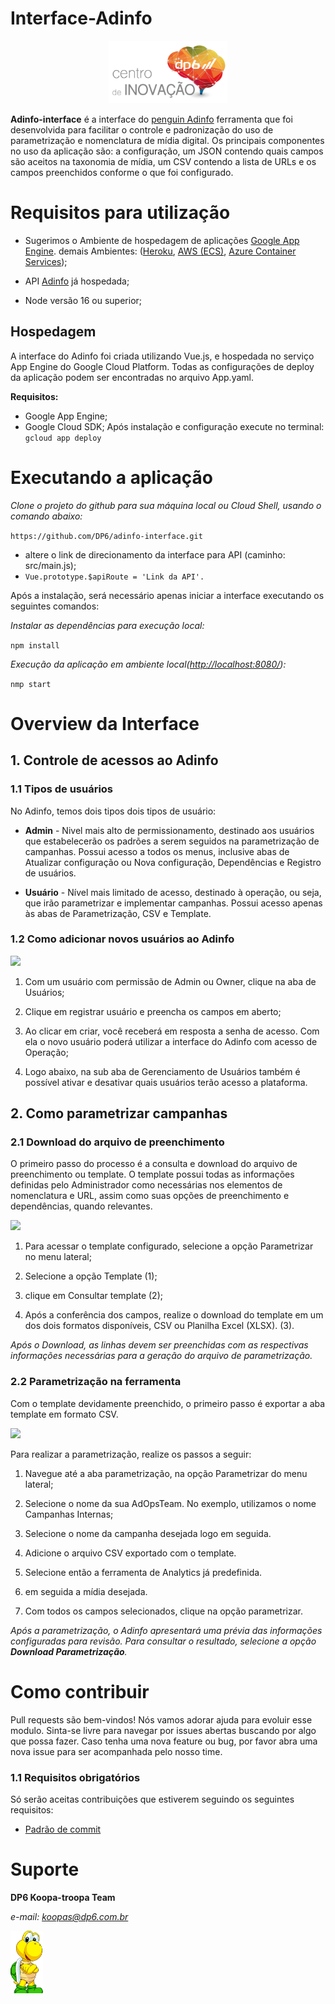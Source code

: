 # Interface-Adinfo

<div  align="center">  <img  src="https://raw.githubusercontent.com/DP6/templates-centro-de-inovacoes/main/public/images/centro_de_inovacao_dp6.png"  height="100px"  />  </div>

**Adinfo-interface** é a interface do [penguin Adinfo](https://github.com/DP6/penguin-adinfo) ferramenta que foi desenvolvida para facilitar o controle e padronização do uso de parametrização e nomenclatura de mídia digital. Os principais componentes no uso da aplicação são: a configuração, um JSON contendo quais campos são aceitos na taxonomia de mídia, um CSV contendo a lista de URLs e os campos preenchidos conforme o que foi configurado.
# Requisitos para utilização

- Sugerimos o Ambiente de hospedagem de aplicações [Google App Engine](https://cloud.google.com/appengine?utm_source=google&utm_medium=cpc&utm_campaign=latam-BR-all-pt-dr-SKWS-all-all-trial-e-dr-1011454-LUAC0008679&utm_content=text-ad-none-any-DEV_c-CRE_429626774325-ADGP_Hybrid%20%7C%20SKWS%20-%20EXA%20%7C%20Txt%20~%20Compute_App-Engine-KWID_43700040369789872-kwd-359982465286&utm_term=KW_app%20engine-ST_App%20Engine&gclid=Cj0KCQjw3eeXBhD7ARIsAHjssr_cyDm7Ya38V6I8-BcE6voMScPtjvVzlNVGBA6ojNy62oGmesxhBmIaAjHpEALw_wcB&gclsrc=aw.ds). demais Ambientes: ([Heroku](https://www.heroku.com/), [AWS (ECS)](https://aws.amazon.com/pt/free/?all-free-tier.sort-by=item.additionalFields.SortRank&all-free-tier.sort-order=asc&awsf.Free%20Tier%20Types=*all&awsf.Free%20Tier%20Categories=categories#compute&trk=b6664494-006e-43c0-8c10-90b5933786ac&sc_channel=ps&sc_campaign=acquisition&sc_medium=ACQ-P%7CPS-GO%7CNon-Brand%7CDesktop%7CSU%7CCompute%7CSolution%7CBR%7CPT%7CText&s_kwcid=AL!4422!3!589951437530!p!!g!!servi%C3%A7o%20de%20hospedagem&ef_id=Cj0KCQjw3eeXBhD7ARIsAHjssr9WRQ-E-HQzwFNMMxch0__BsklfRKjyQe45XxILOpWR5Kvpr5nLpR8aAkuwEALw_wcB:G:s&s_kwcid=AL!4422!3!589951437530!p!!g!!servi%C3%A7o%20de%20hospedagem), [Azure Container Services](https://azure.microsoft.com/pt-br/products/category/containers/));

- API [Adinfo](https://github.com/DP6/penguin-adinfo#instala%C3%A7%C3%A3o) já hospedada;

- Node versão 16 ou superior;

## Hospedagem

A interface do Adinfo foi criada utilizando Vue.js, e hospedada no serviço App Engine do Google Cloud Platform. Todas as configurações de deploy da aplicação podem ser encontradas no arquivo App.yaml.

**Requisitos:**

- Google App Engine;
- Google Cloud SDK;
Após instalação e configuração execute no terminal:
``gcloud app deploy``

# Executando a aplicação

*Clone o projeto do github para sua máquina local ou Cloud Shell, usando o comando abaixo:*

``https://github.com/DP6/adinfo-interface.git``

- altere o link de direcionamento da interface para API (caminho:  src/main.js);
- ``Vue.prototype.$apiRoute = 'Link da API'.``
  
Após a instalação, será necessário apenas iniciar a interface executando os seguintes comandos:

*Instalar as dependências para execução local:*

``npm install``

*Execução da aplicação em ambiente local(<http://localhost:8080/>):*

``nmp start``

# Overview da Interface

## 1. Controle de acessos ao Adinfo

### **1.1 Tipos de usuários**

No Adinfo, temos dois tipos dois tipos de usuário:

- **Admin** - Nivel mais alto de permissionamento, destinado aos usuários que estabelecerão os padrões a serem seguidos na parametrização de campanhas. Possui acesso a todos os menus, inclusive abas de Atualizar configuração ou Nova configuração, Dependências e Registro de usuários.

- **Usuário** - Nível mais limitado de acesso, destinado à operação, ou seja, que irão parametrizar e implementar campanhas. Possui acesso apenas às abas de Parametrização, CSV e Template.

### 1.2 Como adicionar novos usuários ao Adinfo

![](https://lh4.googleusercontent.com/d5WKB29ZulGuVLJ4K4jixKZltp9bvFqT8WwYLvcBLDFvpxkhDnh4cif3n3YnOVEfMOf2DzeXwjYOPLvT4HDy3qM3pKq4gK78VN2Qhy8_Yydcq0fe2PiKGOfWhiVP_za0IiuLMtlZOcKpqCKfjybljSc)

1. Com um usuário com permissão de Admin ou Owner, clique na aba de Usuários;

2. Clique em registrar usuário e preencha os campos em aberto;

3. Ao clicar em criar, você receberá em resposta a senha de acesso. Com ela o novo usuário poderá utilizar a interface do Adinfo com acesso de Operação;

4. Logo abaixo, na sub aba de Gerenciamento de Usuários também é possível ativar e desativar quais usuários terão acesso a plataforma.

## 2. Como parametrizar campanhas

### 2.1 **Download do arquivo de preenchimento**

O primeiro passo do processo é a consulta e download do arquivo de preenchimento ou template. O template possui todas as informações definidas pelo Administrador como necessárias nos elementos de nomenclatura e URL, assim como suas opções de preenchimento e dependências, quando relevantes.

![](https://lh4.googleusercontent.com/63IHzxnijB35AAeFEVIf_IIy-JWaod0WR9C8ra7klCww9Vw1SuOEKok50yJxDNo-Siki8lTpSrKIXWSlTjwe77avvap1nL-rCUze9iu4NxKAZaJdpp19-tcVHsZfivh9vO0nACfvDJNlJWPoSWG-nGs)

1. Para acessar o template configurado, selecione a opção Parametrizar no menu lateral;

2. Selecione a opção Template (1);

3. clique em Consultar template (2);

4. Após a conferência dos campos, realize o download do template em um dos dois formatos disponíveis, CSV ou Planilha Excel (XLSX). (3).

*Após o Download, as linhas devem ser preenchidas com as respectivas informações necessárias para a geração do arquivo de parametrização.*

### 2.2 Parametrização na ferramenta

Com o template devidamente preenchido, o primeiro passo é exportar a aba template em formato CSV.

![](https://lh4.googleusercontent.com/ZbMQAkBd6a7gciJHZn_iMuqdlA8KkXMBNoQyHC7n757Hnw0s01LtR_oHBKQCfVfa0lDfPUZLthVQ5XLRC7UeumwSQQSBZzBVCQbQb8znKog_4m6oXcyozZK4rNV5kM4nXkWZbQtmG1OwrwLWKDVV_mc)

Para realizar a parametrização, realize os passos a seguir:

1. Navegue até a aba parametrização, na opção Parametrizar do menu lateral;

2. Selecione o nome da sua AdOpsTeam. No exemplo, utilizamos o nome Campanhas Internas;

3. Selecione o nome da campanha desejada logo em seguida.

4. Adicione o arquivo CSV exportado com o template.

6. Selecione então a ferramenta de Analytics já predefinida.

7. em seguida a mídia desejada.

8. Com todos os campos selecionados, clique na opção parametrizar.

*Após a parametrização, o Adinfo apresentará uma prévia das informações configuradas para revisão. Para consultar o resultado, selecione a opção **Download Parametrização**.*

# Como contribuir

Pull requests são bem-vindos! Nós vamos adorar ajuda para evoluir esse modulo. Sinta-se livre para navegar por issues abertas buscando por algo que possa fazer. Caso tenha uma nova feature ou bug, por favor abra uma nova issue para ser acompanhada pelo nosso time.

### 1.1 Requisitos obrigatórios

Só serão aceitas contribuições que estiverem seguindo os seguintes requisitos:

- [Padrão de commit](https://www.conventionalcommits.org/en/v1.0.0/)

# Suporte

**DP6 Koopa-troopa Team**

_e-mail: [koopas@dp6.com.br](mailto:koopas@dp6.com.br)_

<img  src="https://raw.githubusercontent.com/DP6/templates-centro-de-inovacoes/main/public/images/koopa.png"  height="100"  />
